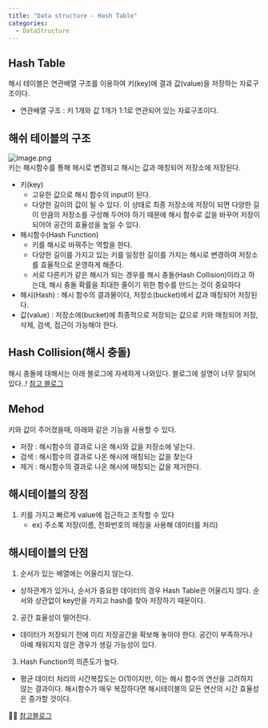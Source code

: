 ```yaml
---
title: "Data structure - Hash Table"
categories:
  - DataStructure
---
```


## Hash Table
해시 테이블은 연관배열 구조를 이용하여 키(key)에 결과 값(value)을 저장하는 자료구조이다.
* 연관배열 구조 : 키 1개와 값 1개가 1:1로 연관되어 있는 자료구조이다.

## 해쉬 테이블의 구조
![image.png](https://images.velog.io/post-images/yhe228/06d5b8a0-1b1e-11ea-84ae-6db8b11a429d/image.png)  
키는 해시함수를 통해 해시로 변경되고 해시는 값과 매칭되어 저장소에 저장된다.
- 키(key)
	- 고유한 값으로 해시 함수의 input이 된다.
    - 다양한 길이의 값이 될 수 있다. 이 상태로 최종 저장소에 저장이 되면 다양한 길이 만큼의 저장소를 구성해 두어야 하기 때문에 해시 함수로 값을 바꾸어 저장이 되어야 공간의 효율성을 높일 수 있다.
- 해시함수(Hash Function)
	- 키를 해시로 바꿔주는 역할을 한다.
    - 다양한 길이를 가지고 있는 키를 일정한 길이를 가지는 해시로 변경하여 저장소를 효율적으로 운영하게 해준다.
    - 서로 다른키가 같은 해시가 되는 경우를 해시 충돌(Hash Collision)이라고 하는데, 해시 충돌 확률을 최대한 줄이기 위한 함수를 만드는 것이 중요하다
- 해시(Hash) : 해시 함수의 결과물이다, 저장소(bucket)에서 값과 매칭되어 저장된다.
- 값(value) : 저장소에(bucket)에 최종적으로 저장되는 값으로 키와 매칭되어 저장, 삭제, 검색, 접근이 가능해야 한다.


## Hash Collision(해시 충돌)
해시 충돌에 대해서는 아래 블로그에 자세하게 나와있다.
블로그에 설명이 너무 잘되어있다..!
[참고 블로그](https://velog.io/@cyranocoding/Hash-Hashing-Hash-Table%ED%95%B4%EC%8B%9C-%ED%95%B4%EC%8B%B1-%ED%95%B4%EC%8B%9C%ED%85%8C%EC%9D%B4%EB%B8%94-%EC%9E%90%EB%A3%8C%EA%B5%AC%EC%A1%B0%EC%9D%98-%EC%9D%B4%ED%95%B4-6ijyonph6o)





## Mehod
키와 값이 주어졌을때, 아래와 같은 기능을 사용할 수 있다.
- 저장 : 해시함수의 결과로 나온 해시와 값을 저장소에 넣는다.
- 검색 : 해시함수의 결과로 나온 해시에 매칭되는 값을 찾는다
- 제거 : 해시함수의 결과로 나온 해시에 매칭되는 값을 제거한다.


## 해시테이블의 장점
1. 키를 가지고 빠르게 value에 접근하고 조작할 수 있다
	- ex) 주소록 저장(이름, 전화번호의 매칭을 사용해 데이터를 처리)

## 해시테이블의 단점
1. 순서가 있는 배열에는 어울리지 않는다.
- 상하관계가 있거나, 순서가 중요한 데이터의 경우 Hash Table은 어울리지 않다. 순서와 상관없이 key만을 가지고 hash를 찾아 저장하기 때문이다.

2. 공간 효율성이 떨어진다.
- 데이터가 저장되기 전에 미리 저장공간을 확보해 놓아야 한다. 공간이 부족하거나 아예 채워지지 않은 경우가 생길 가능성이 있다.

3. Hash Function의 의존도가 높다.
- 평균 데이터 처리의 시간복잡도는 O(1)이지만, 이는 해시 함수의 연산을 고려하지 않는 결과이다. 해시함수가 매우 복잡하다면 해시테이블의 모든 연산의 시간 효율성은 증가할 것이다.


💁‍♀️ [참고블로그](https://velog.io/@cyranocoding/Hash-Hashing-Hash-Table%ED%95%B4%EC%8B%9C-%ED%95%B4%EC%8B%B1-%ED%95%B4%EC%8B%9C%ED%85%8C%EC%9D%B4%EB%B8%94-%EC%9E%90%EB%A3%8C%EA%B5%AC%EC%A1%B0%EC%9D%98-%EC%9D%B4%ED%95%B4-6ijyonph6o)
